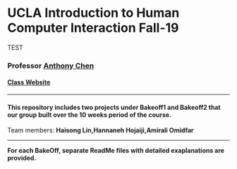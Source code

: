# UCLA Introduction to Human Computer Interaction Fall-19 #
TEST
### Professor [Anthony Chen](https://www.ee.ucla.edu/xiang-anthony-chen/)  ### 
#### [Class Website](https://www.notion.so/2019-Fall-ECE-209AS-Human-Computer-Interaction-82df29ed1b1f49c4bcb245550133f3f8) ###
---

#### This repository includes two projects under Bakeoff1 and Bakeoff2 that our group built over the 10 weeks period of the course. #####

Team members: 
**Haisong Lin,Hannaneh Hojaiji,Amirali Omidfar** 

---

**For each BakeOff, separate ReadMe files with detailed exaplanations are provided.**

